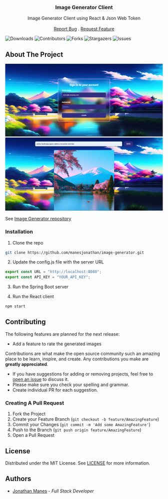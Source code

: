 <br/>
<p align="center">
  <h3 align="center">Image Generator Client</h3>

  <p align="center">
    Image Generator Client using React & Json Web Token
    <br/>
    <br/>
    <a href="https://github.com/manesjonathan/image-generator-client/issues">Report Bug</a>
    .
    <a href="https://github.com/manesjonathan/image-generator-client/issues">Request Feature</a>
  </p>

![Downloads](https://img.shields.io/github/downloads/manesjonathan/image-generator-client/total) ![Contributors](https://img.shields.io/github/contributors/manesjonathan/image-generator-client?color=dark-green) ![Forks](https://img.shields.io/github/forks/manesjonathan/image-generator?style=social) ![Stargazers](https://img.shields.io/github/stars/manesjonathan/image-generator-client?style=social) ![Issues](https://img.shields.io/github/issues/manesjonathan/image-generator-client)

## About The Project

![Screen Shot](demo.png)
![Screen Shot](demo-2.png)

See [Image Generator repository](https://github.com/manesjonathan/image-generator)


### Installation


1. Clone the repo

```sh
git clone https://github.com/manesjonathan/image-generator.git
```

2. Update the config.js file with the server URL

```js
export const URL = "http://localhost:8080";
export const API_KEY = "YOUR_API_KEY";
```

3. Run the Spring Boot server

4. Run the React client

```sh
npm start
```

## Contributing

The following features are planned for the next release:
* Add a feature to rate the generated images

Contributions are what make the open source community such an amazing place to be learn, inspire, and create. Any contributions you make are **greatly appreciated**.
* If you have suggestions for adding or removing projects, feel free to [open an issue](https://github.com/manesjonathan/image-generator/issues/new) to discuss it.
* Please make sure you check your spelling and grammar.
* Create individual PR for each suggestion.

### Creating A Pull Request

1. Fork the Project
2. Create your Feature Branch (`git checkout -b feature/AmazingFeature`)
3. Commit your Changes (`git commit -m 'Add some AmazingFeature'`)
4. Push to the Branch (`git push origin feature/AmazingFeature`)
5. Open a Pull Request

## License

Distributed under the MIT License. See [LICENSE](https://github.com/manesjonathan/image-generator/blob/main/LICENSE) for more information.

## Authors

* [Jonathan Manes](https://github.com/manesjonathan/) - *Full Stack Developer*
